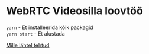 # WebRTC Videosilla loovtöö


`yarn` - Et installeerida kõik packagid
<br>
`yarn start` - Et alustada

[Mille lähtel tehtud](https://github.com/shama/letswritecode/tree/master/simple-p2p-with-webrtc)
